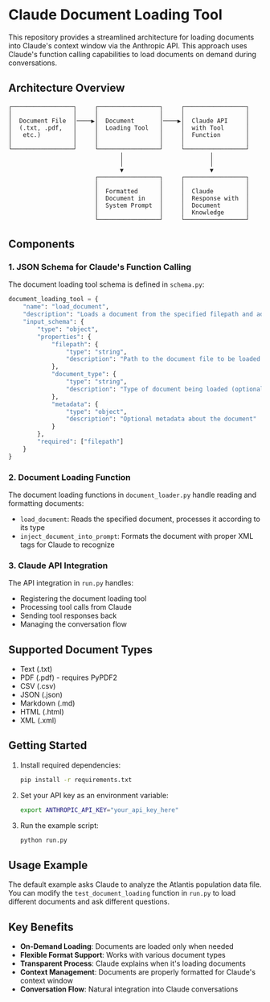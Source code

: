 # Claude Document Loading Tool

This repository provides a streamlined architecture for loading documents into Claude's context window via the Anthropic API. This approach uses Claude's function calling capabilities to load documents on demand during conversations.

## Architecture Overview

```
┌─────────────────┐     ┌─────────────────┐     ┌─────────────────┐
│                 │     │                 │     │                 │
│  Document File  │────▶│  Document       │────▶│  Claude API     │
│  (.txt, .pdf,   │     │  Loading Tool   │     │  with Tool      │
│   etc.)         │     │                 │     │  Function       │
│                 │     │                 │     │                 │
└─────────────────┘     └─────────────────┘     └─────────────────┘
                               │                        │
                               │                        │
                               ▼                        ▼
                        ┌─────────────────┐     ┌─────────────────┐
                        │                 │     │                 │
                        │  Formatted      │     │  Claude         │
                        │  Document in    │     │  Response with  │
                        │  System Prompt  │     │  Document       │
                        │                 │     │  Knowledge      │
                        └─────────────────┘     └─────────────────┘
```

## Components

### 1. JSON Schema for Claude's Function Calling

The document loading tool schema is defined in `schema.py`:

```python
document_loading_tool = {
    "name": "load_document",
    "description": "Loads a document from the specified filepath and adds it to the context window.",
    "input_schema": {
        "type": "object",
        "properties": {
            "filepath": {
                "type": "string",
                "description": "Path to the document file to be loaded into the context window"
            },
            "document_type": {
                "type": "string",
                "description": "Type of document being loaded (optional - will try to infer from file extension if not provided)"
            },
            "metadata": {
                "type": "object",
                "description": "Optional metadata about the document"
            }
        },
        "required": ["filepath"]
    }
}
```

### 2. Document Loading Function

The document loading functions in `document_loader.py` handle reading and formatting documents:

- `load_document`: Reads the specified document, processes it according to its type
- `inject_document_into_prompt`: Formats the document with proper XML tags for Claude to recognize

### 3. Claude API Integration

The API integration in `run.py` handles:
- Registering the document loading tool
- Processing tool calls from Claude
- Sending tool responses back
- Managing the conversation flow

## Supported Document Types

- Text (.txt)
- PDF (.pdf) - requires PyPDF2
- CSV (.csv)
- JSON (.json)
- Markdown (.md)
- HTML (.html)
- XML (.xml)

## Getting Started

1. Install required dependencies:
   ```bash
   pip install -r requirements.txt
   ```

2. Set your API key as an environment variable:
   ```bash
   export ANTHROPIC_API_KEY="your_api_key_here"
   ```

3. Run the example script:
   ```bash
   python run.py
   ```

## Usage Example

The default example asks Claude to analyze the Atlantis population data file. You can modify the `test_document_loading` function in `run.py` to load different documents and ask different questions.

## Key Benefits

- **On-Demand Loading**: Documents are loaded only when needed
- **Flexible Format Support**: Works with various document types
- **Transparent Process**: Claude explains when it's loading documents
- **Context Management**: Documents are properly formatted for Claude's context window
- **Conversation Flow**: Natural integration into Claude conversations